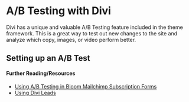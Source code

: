 # A/B Testing with Divi

Divi has a unique and valuable A/B Testing feature included in the theme framework. This is a great way to test out new changes to the site and analyze which copy, images, or video perform better. 

## Setting up an A/B Test



#### Further Reading/Resources

* [Using A/B Testing in Bloom Mailchimp Subscription Forms](https://www.elegantthemes.com/documentation/bloom/split-testing/)
* [Using Divi Leads](https://www.elegantthemes.com/gallery/divi/divi-leads/)
